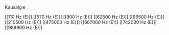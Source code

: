 Kausalgie

[[110 Hz (E)]]
[[570 Hz (E)]]
[[800 Hz (E)]]
[[62500 Hz (E)]]
[[96500 Hz (E)]]
[[210500 Hz (E)]]
[[475000 Hz (E)]]
[[667000 Hz (E)]]
[[742000 Hz (E)]]
[[988900 Hz (E)]]